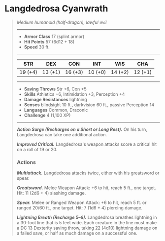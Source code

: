 # Langdedrosa Cyanwrath
>*Medium humanoid (half-dragon), lawful evil*
>___
>- **Armor Class** 17 (splint armor)
>- **Hit Points** 57 (6d12 + 18)
>- **Speed** 30 ft.
>___
>|STR|DEX|CON|INT|WIS|CHA|
>|:---:|:---:|:---:|:---:|:---:|:---:|
>|19 (+4)|13 (+1)|16 (+3)|10 (+0)|14 (+2)|12 (+1)|
>___
>- **Saving Throws** Str +6, Con +5
>- **Skills** Athletics +6, Intimidation +3, Perception +4
>- **Damage Resistances** lightning
>- **Senses** blindsight 10 ft., darkvision 60 ft., passive Perception 14
>- **Languages** Common, Draconic
>- **Challenge** 4 (1,100 XP)
>___
>***Action Surge (Recharges on a Short or Long Rest).*** On his turn, Langdedrosa can take one additional action.  
>
>***Improved Critical.*** Langdedrosa's weapon attacks score a critical hit on a roll of 19 or 20.  
>
>### Actions
>***Multiattack.*** Langdedrosa attacks twice, either with his greatsword or spear.  
>
>***Greatsword.*** Melee Weapon Attack: +6 to hit, reach 5 ft., one target. Hit: 11 (2d6 + 4) slashing damage.  
>
>***Spear.*** Melee  or Ranged Weapon Attack: +6 to hit, reach 5 ft. or ranged 20/60 ft., one target. Hit: 7 (1d6 + 4) piercing damage.  
>
>***Lightning Breath (Recharge 5–6).*** Langdedrosa breathes lightning in a 30-foot line that is 5 feet wide. Each creature in the line must make a DC 13 Dexterity saving throw, taking 22 (4d10) lightning damage on a failed save, or half as much damage on a successful one.